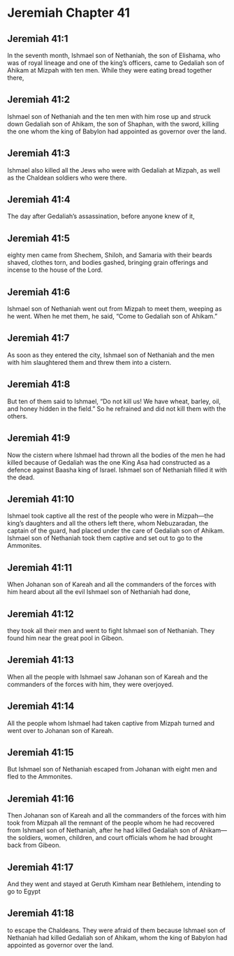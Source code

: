 # Jeremiah Chapter 41

## Jeremiah 41:1
In the seventh month, Ishmael son of Nethaniah, the son of Elishama, who was of royal lineage and one of the king’s officers, came to Gedaliah son of Ahikam at Mizpah with ten men. While they were eating bread together there,

## Jeremiah 41:2
Ishmael son of Nethaniah and the ten men with him rose up and struck down Gedaliah son of Ahikam, the son of Shaphan, with the sword, killing the one whom the king of Babylon had appointed as governor over the land.

## Jeremiah 41:3
Ishmael also killed all the Jews who were with Gedaliah at Mizpah, as well as the Chaldean soldiers who were there.

## Jeremiah 41:4
The day after Gedaliah’s assassination, before anyone knew of it,

## Jeremiah 41:5
eighty men came from Shechem, Shiloh, and Samaria with their beards shaved, clothes torn, and bodies gashed, bringing grain offerings and incense to the house of the Lord.

## Jeremiah 41:6
Ishmael son of Nethaniah went out from Mizpah to meet them, weeping as he went. When he met them, he said, “Come to Gedaliah son of Ahikam.”

## Jeremiah 41:7
As soon as they entered the city, Ishmael son of Nethaniah and the men with him slaughtered them and threw them into a cistern.

## Jeremiah 41:8
But ten of them said to Ishmael, “Do not kill us! We have wheat, barley, oil, and honey hidden in the field.” So he refrained and did not kill them with the others.

## Jeremiah 41:9
Now the cistern where Ishmael had thrown all the bodies of the men he had killed because of Gedaliah was the one King Asa had constructed as a defence against Baasha king of Israel. Ishmael son of Nethaniah filled it with the dead.

## Jeremiah 41:10
Ishmael took captive all the rest of the people who were in Mizpah—the king’s daughters and all the others left there, whom Nebuzaradan, the captain of the guard, had placed under the care of Gedaliah son of Ahikam. Ishmael son of Nethaniah took them captive and set out to go to the Ammonites.

## Jeremiah 41:11
When Johanan son of Kareah and all the commanders of the forces with him heard about all the evil Ishmael son of Nethaniah had done,

## Jeremiah 41:12
they took all their men and went to fight Ishmael son of Nethaniah. They found him near the great pool in Gibeon.

## Jeremiah 41:13
When all the people with Ishmael saw Johanan son of Kareah and the commanders of the forces with him, they were overjoyed.

## Jeremiah 41:14
All the people whom Ishmael had taken captive from Mizpah turned and went over to Johanan son of Kareah.

## Jeremiah 41:15
But Ishmael son of Nethaniah escaped from Johanan with eight men and fled to the Ammonites.

## Jeremiah 41:16
Then Johanan son of Kareah and all the commanders of the forces with him took from Mizpah all the remnant of the people whom he had recovered from Ishmael son of Nethaniah, after he had killed Gedaliah son of Ahikam—the soldiers, women, children, and court officials whom he had brought back from Gibeon.

## Jeremiah 41:17
And they went and stayed at Geruth Kimham near Bethlehem, intending to go to Egypt

## Jeremiah 41:18
to escape the Chaldeans. They were afraid of them because Ishmael son of Nethaniah had killed Gedaliah son of Ahikam, whom the king of Babylon had appointed as governor over the land.
